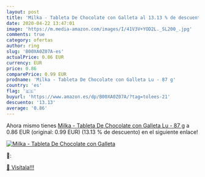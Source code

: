 ```yaml
---
layout: post
title: 'Milka - Tableta De Chocolate con Galleta al 13.13 % de descuento'
date: 2020-04-22 13:47:01
image: 'https://m.media-amazon.com/images/I/41V3V+YOD2L._SL200_.jpg'
comments: true
category: ofertas
author: ring
slug: 'B00XA0Z07A-es'
actualPrice: 0.86 EUR
currency: EUR
price: 0.86
comparePrice: 0.99 EUR
prodname: 'Milka - Tableta De Chocolate con Galleta Lu - 87 g'
country: 'es'
flag: '🇪🇸'
buyurl: 'https://www.amazon.es/dp/B00XA0Z07A/?tag=tolees-21'
descuento: '13.13'
average: '0.86'
---
```


Ahora mismo tienes [Milka - Tableta De Chocolate con Galleta Lu - 87 g](https://www.amazon.es/dp/B00XA0Z07A/?tag=tolees-21) a 0.86 EUR (original: 0.99 EUR) (13.13 %  de descuento) en el siguiente enlace!

[![Milka - Tableta De Chocolate con Galleta](https://m.media-amazon.com/images/I/41V3V+YOD2L._SL200_.jpg)](https://www.amazon.es/dp/B00XA0Z07A/?tag=tolees-21)

🔎:


[🛒 Visítala!!!](https://www.amazon.es/dp/B00XA0Z07A/?tag=tolees-21)
